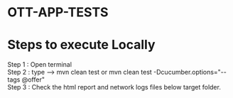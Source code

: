 # OTT-APP-TESTS

# Steps to execute Locally
 
 Step 1 : Open terminal  <br /> 
 Step 2 : type --> mvn clean test or mvn clean test -Dcucumber.options="--tags @offer" <br />
 Step 3 : Check the html report  and network logs files below target folder. <br />
 
 

